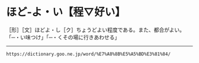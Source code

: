 # ほど‐よ・い【程▽好い】
［形］［文］ほどよ・し［ク］ちょうどよい程度である。また、都合がよい。「─・い味つけ」「─・くその場に行きあわせる」

---
`https://dictionary.goo.ne.jp/word/%E7%A8%8B%E5%A5%BD%E3%81%84/`